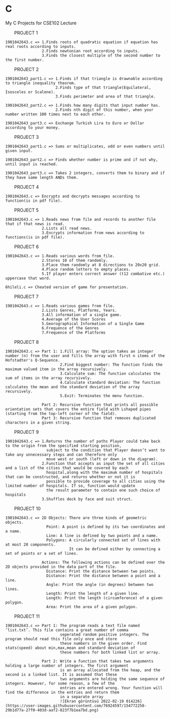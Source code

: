 # C
My C Projects for CSE102 Lecture

&emsp;&emsp;PROJECT 1
  
    1901042643.c => 1.Finds roots of quadratic equation if equation has real roots according to inputs.
                    2.Finds newtonian root according to inputs.
                    3.Finds the closest multiple of the second number to the first number.


&emsp;&emsp;PROJECT 2
                
    1901042643_part1.c => 1.Finds if that triangle is drawnable according to triangle inequality theorem.
                          2.Finds type of that triangle(Equilateral, Isosceles or Scalene).
                          3.Finds perimeter and area of that triangle.
                      
    1901042643_part2.c => 1.Finds how many digits that input number has.
                          2.Finds nth digit of this number, when your number written 100 times next to each other.
                    
    1901042643_part3.c => Exchange Turkish Lira to Euro or Dollar according to your money.


&emsp;&emsp;PROJECT 3

    1901042643_part1.c => Sums or multiplicates, odd or even numbers until given input.

    1901042643_part2.c => Finds whether number is prime and if not why, until input is reached.

    1901042643_part3.c => Takes 2 integers, converts them to binary and if they have same length ANDs them.


&emsp;&emsp;PROJECT 4

    1901042643.c => Encrypts and decrypts messages according to function(is in pdf file).


&emsp;&emsp;PROJECT 5

    1901042643.c => 1.Reads news from file and records to another file that if that news is read.
                    2.Lists all read news.
                    3.Encrypts information from news according to functions(is in pdf file).
                

&emsp;&emsp;PROJECT 6

    1901042643.c => 1.Reads various words from file.
                    2.Stores 10 of them randomly.
                    3.Place them randomly at 8 directions to 20x20 grid.
                    4.Place random letters to empty places.
                    5.If player enters correct answer (t12 combative etc.) uppercase that word.
                
    6hileli.c => Cheated version of game for presentation.                
           
           
&emsp;&emsp;PROJECT 7

    1901042643.c => 1.Reads various games from file.
                    2.Lists Genres, Platforms, Years.
                    3.All information of a single game.
                    4.Average of the User Scores
                    5.Georographical Information of a Single Game
                    6.Frequence of the Genres
                    7.Frequence of the Platforms
                

&emsp;&emsp;PROJECT 8

    1901042643.c => Part 1: 1.Fill array: The option takes an integer number (n) from the user and fills the array with first n items of the Hofstadter's Q-Sequence.
                            2.Find biggest number: The function finds the maximum valued item in the array recursively.
                            3.Calculate sum: The function calculates the sum of items in the array recursively. 
                            4.Calculate standard deviation: The function calculates the mean and the standard deviation of the array recursively.
                            5.Exit: Terminates the menu function.
                            
                    Part 2: Recursive function that prints all possible orientation sets that covers the entire field with Lshaped pipes (starting from the top-left corner of the field).
                    Part 3: Recursive function that removes duplicated characters in a given string.
                    

&emsp;&emsp;PROJECT 9

    1901042643.c => 1.Returns the number of paths Player could take back to the origin from the specified starting position,
                      subject to the condition that Player doesn’t want to take any unnecessary steps and can therefore only
                      move west or south (left or down in the diagram).
                    2.Function that accepts as input the set of all cities and a list of the cities that would be covered by each
                      hospital,along with the maximum number of hospitals that can be constructed, and returns whether or not it is
                      possible to provide coverage to all cities using the limited number of hospitals. If so, function would update
                      the result parameter to contain one such choice of hospitals
                    3.Shuffles deck by face and suit struct.
    
&emsp;&emsp;PROJECT 10
      
    1901042643.c => 2D Objects: There are three kinds of geometric objects.
                      Point: A point is defined by its two coordinates and a name.
                      Line: A line is defined by two points and a name.
                      Polygons: A circularly connected set of lines with at most 20 components.
                                It can be defined either by connecting a set of points or a set of lines.
                    
                    Actions: The following actions can be defined over the 2D objects provided in the data part of the file.
                      Distance: Print the distance between two points.
                      Distance: Print the distance between a point and a line.
                      Angle: Print the angle (in degrees) between two lines.
                      Length: Print the length of a given line. 
                      Length: Print the length (circumference) of a given polygon.
                      Area: Print the area of a given polygon.
                      
&emsp;&emsp;PROJECT 11

    1901042643.c => Part 1: The program reads a text file named ‘list.txt’. This file contains a great number of comma
                            seperated random positive integers. The program should read this file only once and store 
                            these numbers in the given order. Find stats(speed) about min,max,mean and standard deviation of
                            these numbers for both linked list or array.
                    
                    Part 2: Write a function that takes two arguments holding a large number of integers. The first argument
                            is an array allocated from the heap, and the second is a linked list. It is assumed that these
                            two arguments are holding the same sequence of integers. However, for some reason, a few of the
                            entries are entered wrong. Your function will find the difference in the entries and return them
                            in a separate array 
                            ![Ekran görüntüsü 2022-02-19 014226](https://user-images.githubusercontent.com/76924597/154772258-29b1d77a-27f0-403d-aaf2-823f7b1ea7bd.png)
